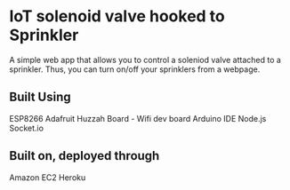 # IoT solenoid valve hooked to Sprinkler

A simple web app that allows you to control a soleniod valve attached to a sprinkler.  Thus, you can turn on/off your sprinklers from a webpage.

## Built Using
ESP8266 Adafruit Huzzah Board - Wifi dev board
Arduino IDE
Node.js
Socket.io


## Built on, deployed through
Amazon EC2
Heroku
